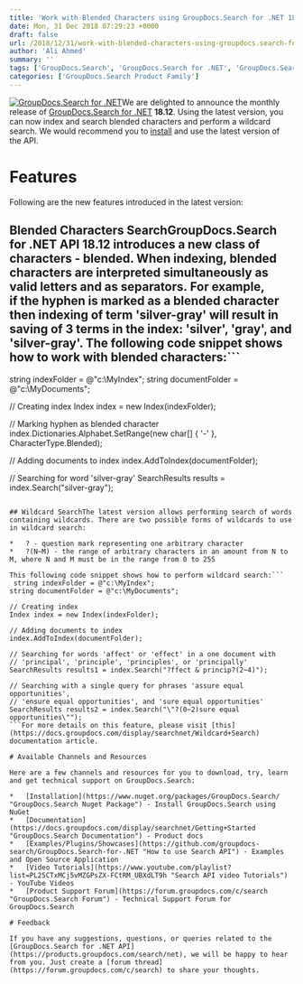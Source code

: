 ```yaml
---
title: 'Work with Blended Characters using GroupDocs.Search for .NET 18.12'
date: Mon, 31 Dec 2018 07:29:23 +0000
draft: false
url: /2018/12/31/work-with-blended-characters-using-groupdocs.search-for-.net-18.12/
author: 'Ali Ahmed'
summary: ''
tags: ['GroupDocs.Search', 'GroupDocs.Search for .NET', 'GroupDocs.Search for .NET Releases']
categories: ['GroupDocs.Search Product Family']
---
```


[![GroupDocs.Search for .NET](http://blog.groupdocs.com/wp-content/uploads/sites/4/2017/04/groupdocs-search-net.png)](https://www.groupdocs.com/products/search/net)We are delighted to announce the monthly release of [GroupDocs.Search for .NET](https://products.groupdocs.com/search/net) **18.12**. Using the latest version, you can now index and search blended characters and perform a wildcard search. We would recommend you to [install](https://www.nuget.org/packages/GroupDocs.Search/) and use the latest version of the API.

# Features

Following are the new features introduced in the latest version:

## Blended Characters SearchGroupDocs.Search for .NET API 18.12 introduces a new class of characters - **blended**. When indexing, blended characters are interpreted simultaneously as valid letters and as separators. For example, if the hyphen is marked as a blended character then indexing of term 'silver-gray' will result in saving of 3 terms in the index: 'silver', 'gray', and 'silver-gray'. The following code snippet shows how to work with blended characters:```
 string indexFolder = @"c:\MyIndex";
string documentFolder = @"c:\MyDocuments";
   
// Creating index
Index index = new Index(indexFolder);
   
// Marking hyphen as blended character
index.Dictionaries.Alphabet.SetRange(new char[] { '-' }, CharacterType.Blended);
   
// Adding documents to index
index.AddToIndex(documentFolder);
   
// Searching for word 'silver-gray'
SearchResults results = index.Search("silver-gray");
```For more details on this feature, please visit [this](https://docs.groupdocs.com/search/net) documentation article.

## Wildcard SearchThe latest version allows performing search of words containing wildcards. There are two possible forms of wildcards to use in wildcard search:

*   ? - question mark representing one arbitrary character
*   ?(N~M) - the range of arbitrary characters in an amount from N to M, where N and M must be in the range from 0 to 255

This following code snippet shows how to perform wildcard search:```
 string indexFolder = @"c:\MyIndex";
string documentFolder = @"c:\MyDocuments";
   
// Creating index
Index index = new Index(indexFolder);
   
// Adding documents to index
index.AddToIndex(documentFolder);
   
// Searching for words 'affect' or 'effect' in a one document with 
// 'principal', 'principle', 'principles', or 'principally'
SearchResults results1 = index.Search("?ffect & princip?(2~4)");
   
// Searching with a single query for phrases 'assure equal opportunities', 
// 'ensure equal opportunities', and 'sure equal opportunities'
SearchResults results2 = index.Search("\"?(0~2)sure equal opportunities\"");
```For more details on this feature, please visit [this](https://docs.groupdocs.com/display/searchnet/Wildcard+Search) documentation article.

# Available Channels and Resources

Here are a few channels and resources for you to download, try, learn and get technical support on GroupDocs.Search:

*   [Installation](https://www.nuget.org/packages/GroupDocs.Search/ "GroupDocs.Search Nuget Package") - Install GroupDocs.Search using NuGet
*   [Documentation](https://docs.groupdocs.com/display/searchnet/Getting+Started "GroupDocs.Search Documentation") - Product docs
*   [Examples/Plugins/Showcases](https://github.com/groupdocs-search/GroupDocs.Search-for-.NET "How to use Search API") - Examples and Open Source Application
*   [Video Tutorials](https://www.youtube.com/playlist?list=PL25CTxMCj5vMZGPsZX-FCtRM_UBXdLT9h "Search API video Tutorials") - YouTube Videos
*   [Product Support Forum](https://forum.groupdocs.com/c/search "GroupDocs.Search Forum") - Technical Support Forum for GroupDocs.Search

# Feedback

If you have any suggestions, questions, or queries related to the [GroupDocs.Search for .NET API](https://products.groupdocs.com/search/net), we will be happy to hear from you. Just create a [forum thread](https://forum.groupdocs.com/c/search) to share your thoughts.





